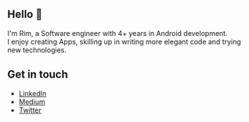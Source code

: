 Hello 👋 
---------------
I'm Rim, a Software engineer with 4+ years in Android development. <br/>
I enjoy creating Apps, skilling up in writing more elegant code and trying new technologies.

Get in touch 
---------------
* [LinkedIn](https://www.linkedin.com/in/rim-gazzah/) 
* [Medium](https://medium.com/@RimGazzeh) 
* [Twitter](https://twitter.com/RimGazzeh) 

